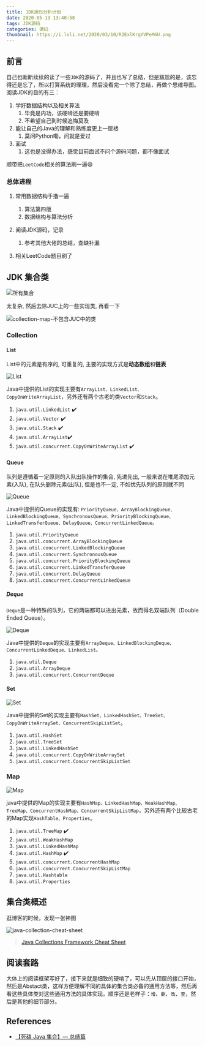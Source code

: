 ```yaml
---
title: JDK源码分析计划
date: 2020-05-13 13:40:58
tags: JDK源码
categories: 源码
thumbnail: https://i.loli.net/2020/03/10/R2ExlKrgYVPeM6U.png
---
```




## 前言

<!--more-->

自己也断断续续的读了一些`JDK`的源码了，并且也写了总结，但是尴尬的是，该忘得还是忘了，所以打算系统的理理，然后没看完一个除了总结，再做个思维导图。阅读JDK的目的有三：

1. 学好数据结构以及相关算法
   1. 毕竟是内功，该硬啃还是要硬啃
   2. 不希望自己到时候追悔莫及
2. 能让自己的Java的理解和熟练度更上一层楼
   1. 莫问Python嘞，问就是爱过
3. 面试
   1. 这也是没得办法，感觉目前面试不问个源码问题，都不像面试

顺带把`LeetCode`相关的算法刷一遍:smile:

### 总体进程

1. 常用数据结构手撸一遍
   1. 算法第四版
   2. 数据结构与算法分析

2. 阅读JDK源码，记录
   1. 参考其他大佬的总结，查缺补漏

3. 相关LeetCode题目刷了

## JDK 集合类

![所有集合](https://i.loli.net/2020/06/19/fwuW7NYg64poKA9.png)

太复杂, 然后去除JUC上的一些实现类, 再看一下

![collection-map-不包含JUC中的类](https://i.loli.net/2020/05/13/d49JiEoCbmezAQR.png)



### **Collection**

#### **List**

List中的元素是有序的, 可重复的, 主要的实现方式是**动态数组**和**链表**

![List](https://i.loli.net/2020/06/19/GbwoBkvLu862IKm.png)

Java中提供的List的实现主要有`ArrayList、LinkedList、CopyOnWriteArrayList`，另外还有两个古老的类`Vector`和`Stack`。

1. `java.util.LinkedList` :heavy_check_mark:
5. `java.util.Vector` :heavy_check_mark:
6. `java.util.Stack` :heavy_check_mark:
7. `java.util.ArrayList`:heavy_check_mark:
5. `java.util.concurrent.CopyOnWriteArrayList` :heavy_check_mark:

#### **Queue**

队列是遵循着一定原则的入队出队操作的集合, 先进先出, 一般来说在堆尾添加元素(入队), 在队头删除元素(出队), 但是也不一定, 不如优先队列的原则就不同   

![Queue](https://i.loli.net/2020/06/19/3VarMDGLi4tB1dc.png)

Java中提供的Queue的实现有: `PriorityQueue、ArrayBlockingQueue、LinkedBlockingQueue、SynchronousQueue、PriorityBlockingQueue、LinkedTransferQueue、DelayQueue、ConcurrentLinkedQueue。`

1. `java.util.PriorityQueue`
2. `java.util.concurrent.ArrayBlockingQueue`
3. `java.util.concurrent.LinkedBlockingQueue`
4. `java.util.concurrent.SynchronousQueue`
5. `java.util.concurrent.PriorityBlockingQueue`
6. `java.util.concurrent.LinkedTransferQueue`
7. `java.util.concurrent.DelayQueue`
8. `java.util.concurrent.ConcurrentLinkedQueue`

##### **Deque**

`Deque`是一种特殊的队列，它的两端都可以进出元素，故而得名双端队列（Double Ended Queue）。

![Deque](https://i.loli.net/2020/06/19/yGEa4p1QmUlKcBo.png)

Java中提供的`Deque`的实现主要有`ArrayDeque、LinkedBlockingDeque、ConcurrentLinkedDeque、LinkedList。`

1. `java.util.Deque`
2. `java.util.ArrayDeque`
3. `java.util.concurrent.ConcurrentDeque`

#### **Set**

![Set](https://i.loli.net/2020/06/19/kMiKCyLu9czoAxJ.png)

Java中提供的Set的实现主要有`HashSet、LinkedHashSet、TreeSet、CopyOnWriteArraySet、ConcurrentSkipListSet`。

1. `java.util.HashSet`
2. `java.util.TreeSet`
3. `java.util.LinkedHashSet`
4. `java.util.concurrent.CopyOnWriteArraySet`
5. `java.util.concurrent.ConcurrentSkipListSet`





### **Map**

![Map](https://i.loli.net/2020/06/19/6v8fql7k3OcixPE.png)

java中提供的Map的实现主要有`HashMap、LinkedHashMap、WeakHashMap、TreeMap、ConcurrentHashMap、ConcurrentSkipListMap`，另外还有两个比较古老的Map实现`HashTable、Properties`。

1. `java.util.TreeMap` :heavy_check_mark:
2. `java.util.WeakHashMap`
3. `java.util.LinkedHashMap`
4. `java.util.HashMap` :heavy_check_mark:
5. `java.util.concurrent.ConcurrentHashMap`
6. `java.util.concurrent.ConcurrentSkipListMap`
7. `java.util.Hashtable`
8. `java.util.Properties`





## 集合类概述

逛博客的时候，发现一张神图

![java-collection-cheat-sheet](https://i.loli.net/2020/05/13/zyYEUgGftpMTcv8.png)

> [Java Collections Framework Cheat Sheet](https://pierrchen.blogspot.com/2014/03/java-collections-framework-cheat-sheet.html#more)



## 阅读套路

大体上的阅读框架写好了，接下来就是细致的硬啃了，可以先从顶层的接口开始，然后是Abstact类，这样方便理解不同的具体的集合类必备的通用方法等，然后再看这些具体类对这些通用方法的具体实现。顺序还是老样子：`增`、`删`、`改`、`查`，然后是其他的细节部分。





## References

* [【死磕 Java 集合】— 总结篇](http://cmsblogs.com/?p=4781)